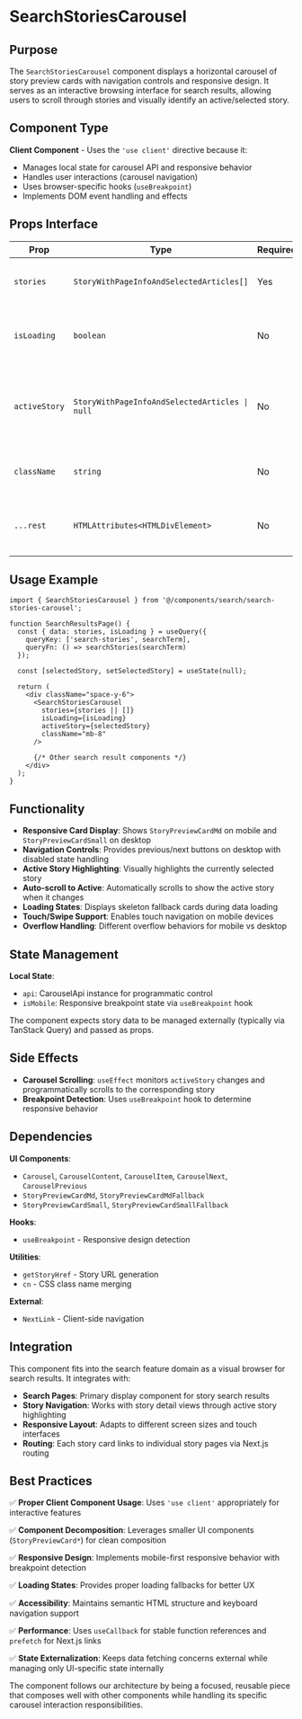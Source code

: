 # SearchStoriesCarousel

## Purpose

The `SearchStoriesCarousel` component displays a horizontal carousel of story preview cards with navigation controls and responsive design. It serves as an interactive browsing interface for search results, allowing users to scroll through stories and visually identify an active/selected story.

## Component Type

**Client Component** - Uses the `'use client'` directive because it:
- Manages local state for carousel API and responsive behavior
- Handles user interactions (carousel navigation)
- Uses browser-specific hooks (`useBreakpoint`)
- Implements DOM event handling and effects

## Props Interface

| Prop | Type | Required | Description |
|------|------|----------|-------------|
| `stories` | `StoryWithPageInfoAndSelectedArticles[]` | Yes | Array of story objects to display in the carousel |
| `isLoading` | `boolean` | No | Controls loading state display with fallback cards |
| `activeStory` | `StoryWithPageInfoAndSelectedArticles \| null` | No | Currently selected story that will be highlighted and scrolled to |
| `className` | `string` | No | Additional CSS classes for styling customization |
| `...rest` | `HTMLAttributes<HTMLDivElement>` | No | Standard HTML div attributes passed through |

## Usage Example

```tsx
import { SearchStoriesCarousel } from '@/components/search/search-stories-carousel';

function SearchResultsPage() {
  const { data: stories, isLoading } = useQuery({
    queryKey: ['search-stories', searchTerm],
    queryFn: () => searchStories(searchTerm)
  });

  const [selectedStory, setSelectedStory] = useState(null);

  return (
    <div className="space-y-6">
      <SearchStoriesCarousel
        stories={stories || []}
        isLoading={isLoading}
        activeStory={selectedStory}
        className="mb-8"
      />
      
      {/* Other search result components */}
    </div>
  );
}
```

## Functionality

- **Responsive Card Display**: Shows `StoryPreviewCardMd` on mobile and `StoryPreviewCardSmall` on desktop
- **Navigation Controls**: Provides previous/next buttons on desktop with disabled state handling
- **Active Story Highlighting**: Visually highlights the currently selected story
- **Auto-scroll to Active**: Automatically scrolls to show the active story when it changes
- **Loading States**: Displays skeleton fallback cards during data loading
- **Touch/Swipe Support**: Enables touch navigation on mobile devices
- **Overflow Handling**: Different overflow behaviors for mobile vs desktop

## State Management

**Local State**:
- `api`: CarouselApi instance for programmatic control
- `isMobile`: Responsive breakpoint state via `useBreakpoint` hook

The component expects story data to be managed externally (typically via TanStack Query) and passed as props.

## Side Effects

- **Carousel Scrolling**: `useEffect` monitors `activeStory` changes and programmatically scrolls to the corresponding story
- **Breakpoint Detection**: Uses `useBreakpoint` hook to determine responsive behavior

## Dependencies

**UI Components**:
- `Carousel`, `CarouselContent`, `CarouselItem`, `CarouselNext`, `CarouselPrevious`
- `StoryPreviewCardMd`, `StoryPreviewCardMdFallback`
- `StoryPreviewCardSmall`, `StoryPreviewCardSmallFallback`

**Hooks**:
- `useBreakpoint` - Responsive design detection

**Utilities**:
- `getStoryHref` - Story URL generation
- `cn` - CSS class name merging

**External**:
- `NextLink` - Client-side navigation

## Integration

This component fits into the search feature domain as a visual browser for search results. It integrates with:

- **Search Pages**: Primary display component for story search results
- **Story Navigation**: Works with story detail views through active story highlighting
- **Responsive Layout**: Adapts to different screen sizes and touch interfaces
- **Routing**: Each story card links to individual story pages via Next.js routing

## Best Practices

✅ **Proper Client Component Usage**: Uses `'use client'` appropriately for interactive features

✅ **Component Decomposition**: Leverages smaller UI components (`StoryPreviewCard*`) for clean composition

✅ **Responsive Design**: Implements mobile-first responsive behavior with breakpoint detection

✅ **Loading States**: Provides proper loading fallbacks for better UX

✅ **Accessibility**: Maintains semantic HTML structure and keyboard navigation support

✅ **Performance**: Uses `useCallback` for stable function references and `prefetch` for Next.js links

✅ **State Externalization**: Keeps data fetching concerns external while managing only UI-specific state internally

The component follows our architecture by being a focused, reusable piece that composes well with other components while handling its specific carousel interaction responsibilities.